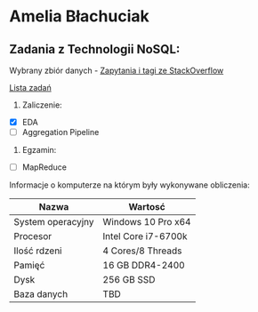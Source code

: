 # Amelia Błachuciak
## Zadania z Technologii NoSQL:

Wybrany zbiór danych - [Zapytania i tagi ze StackOverflow](https://github.com/dgrtwo/StackLite)

[Lista zadań](https://erathiel.github.io/nosql/)

1. Zaliczenie:
 - [x] EDA
 - [ ] Aggregation Pipeline
1. Egzamin:
 - [ ] MapReduce

Informacje o komputerze na którym były wykonywane obliczenia:

| Nazwa                 | Wartosć             |
|-----------------------|---------------------|
| System operacyjny     | Windows 10 Pro x64  |
| Procesor              | Intel Core i7-6700k |
| Ilość rdzeni          | 4 Cores/8 Threads   |
| Pamięć                | 16 GB DDR4-2400     |
| Dysk                  | 256 GB SSD          |
| Baza danych           | TBD                 |
